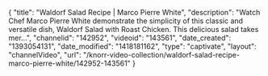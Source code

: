 {
    "title": "Waldorf Salad Recipe | Marco Pierre White",
    "description": "Watch Chef Marco Pierre White demonstrate the simplicity of this classic and versatile dish, Waldorf Salad with Roast Chicken. This delicious salad takes mer...",
    "channelid": "142952",
    "videoid": "143561",
    "date_created": "1393054131",
    "date_modified": "1418181162",
    "type": "captivate",
    "layout": "channelVideo",
    "url": "\/knorr-video-collection\/waldorf-salad-recipe-marco-pierre-white\/142952-143561"
}